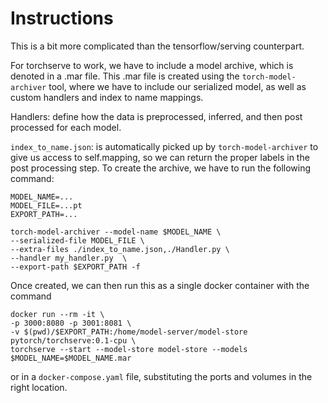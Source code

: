 # Instructions
This is a bit more complicated than the tensorflow/serving counterpart.

For torchserve to work, we have to include a model archive, which is denoted in a .mar file.
This .mar file is created using the `torch-model-archiver` tool, where we have to include our serialized
model, as well as custom handlers and index to name mappings.

Handlers: define how the data is preprocessed, inferred, and then post processed for each model.

`index_to_name.json`: is automatically picked up by `torch-model-archiver` to give us access to self.mapping, so we
can return the proper labels in the post processing step. To create the archive, we have to run the following command:

```
MODEL_NAME=...
MODEL_FILE=...pt
EXPORT_PATH=...

torch-model-archiver --model-name $MODEL_NAME \
--serialized-file MODEL_FILE \
--extra-files ./index_to_name.json,./Handler.py \
--handler my_handler.py  \
--export-path $EXPORT_PATH -f
```

Once created, we can then run this as a single docker container with the command
```
docker run --rm -it \
-p 3000:8080 -p 3001:8081 \
-v $(pwd)/$EXPORT_PATH:/home/model-server/model-store pytorch/torchserve:0.1-cpu \
torchserve --start --model-store model-store --models $MODEL_NAME=$MODEL_NAME.mar
```

or in a `docker-compose.yaml` file, substituting the ports and volumes in the right location.